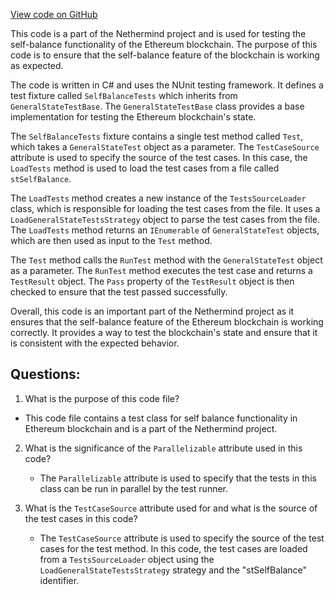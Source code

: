 [View code on GitHub](https://github.com/NethermindEth/nethermind/src/Nethermind/Ethereum.Blockchain.Test/SelfBalanceTests.cs)

This code is a part of the Nethermind project and is used for testing the self-balance functionality of the Ethereum blockchain. The purpose of this code is to ensure that the self-balance feature of the blockchain is working as expected. 

The code is written in C# and uses the NUnit testing framework. It defines a test fixture called `SelfBalanceTests` which inherits from `GeneralStateTestBase`. The `GeneralStateTestBase` class provides a base implementation for testing the Ethereum blockchain's state. 

The `SelfBalanceTests` fixture contains a single test method called `Test`, which takes a `GeneralStateTest` object as a parameter. The `TestCaseSource` attribute is used to specify the source of the test cases. In this case, the `LoadTests` method is used to load the test cases from a file called `stSelfBalance`. 

The `LoadTests` method creates a new instance of the `TestsSourceLoader` class, which is responsible for loading the test cases from the file. It uses a `LoadGeneralStateTestsStrategy` object to parse the test cases from the file. The `LoadTests` method returns an `IEnumerable` of `GeneralStateTest` objects, which are then used as input to the `Test` method. 

The `Test` method calls the `RunTest` method with the `GeneralStateTest` object as a parameter. The `RunTest` method executes the test case and returns a `TestResult` object. The `Pass` property of the `TestResult` object is then checked to ensure that the test passed successfully. 

Overall, this code is an important part of the Nethermind project as it ensures that the self-balance feature of the Ethereum blockchain is working correctly. It provides a way to test the blockchain's state and ensure that it is consistent with the expected behavior.
## Questions: 
 1. What is the purpose of this code file?
   - This code file contains a test class for self balance functionality in Ethereum blockchain and is a part of the Nethermind project.

2. What is the significance of the `Parallelizable` attribute used in this code?
   - The `Parallelizable` attribute is used to specify that the tests in this class can be run in parallel by the test runner.

3. What is the `TestCaseSource` attribute used for and what is the source of the test cases in this code?
   - The `TestCaseSource` attribute is used to specify the source of the test cases for the test method. In this code, the test cases are loaded from a `TestsSourceLoader` object using the `LoadGeneralStateTestsStrategy` strategy and the "stSelfBalance" identifier.